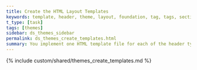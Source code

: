 ```yaml
---
title: Create the HTML Layout Templates
keywords: template, header, theme, layout, foundation, tag, tags, section, mobile, theme tags
t_type: [task]
tags: [themes]
sidebar: ds_themes_sidebar
permalink: ds_themes_create_templates.html
summary: You implement one HTML template file for each of the header types your theme will support - header, no header, and splash).
---
```

{% include custom/shared/themes_create_templates.md %}
